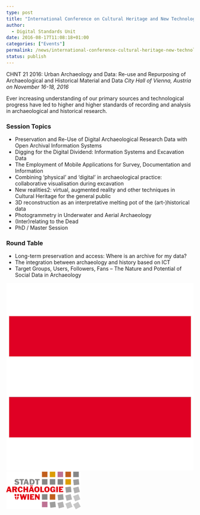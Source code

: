 ```yaml
---
type: post
title: "International Conference on Cultural Heritage and New Technologies (Vienna, 16-18 Nov)"
author:
  - Digital Standards Unit
date: 2016-08-17T11:08:18+01:00
categories: ["Events"]
permalink: /news/international-conference-cultural-heritage-new-technologies-vienna-16-18-nov/
status: publish
---
```


CHNT 21 2016:  Urban Archaeology and Data: Re-use and Repurposing of Archaeological and Historical Material and Data _City Hall of Vienna, Austria on November 16-18, 2016_

Ever increasing understanding of our primary sources and technological progress have led to higher and higher standards of recording and analysis in archaeological and historical research.

### Session Topics

*   Preservation and Re-Use of Digital Archaeological Research Data with Open Archival Information Systems
*   Digging for the Digital Dividend: Information Systems and Excavation Data
*   The Employment of Mobile Applications for Survey, Documentation and Information
*   Combining ‘physical’ and ‘digital’ in archaeological practice: collaborative visualisation during excavation
*   New realities2: virtual, augmented reality and other techniques in Cultural Heritage for the general public
*   3D reconstruction as an interpretative melting pot of the (art-)historical data
*   Photogrammetry in Underwater and Aerial Archaeology
*   (Inter)relating to the Dead
*   PhD / Master Session

### Round Table

*   Long-term preservation and access: Where is an archive for my data?
*   The integration between archaeology and history based on ICT
*   Target Groups, Users, Followers, Fans – The Nature and Potential of Social Data in Archaeology

![The Austrian flag](../../images/austrian-flag.jpg)   ![conference logo vienna CHNT 21 2016](../../images/conference-logo-vienna-CHNT-21-2016.png)

